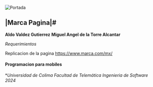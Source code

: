![Portada](https://th.bing.com/th/id/R.5f528b2a54430a3ccdca3866fb51fea1?rik=Na27yWVyFLJ1Xw&riu=http%3a%2f%2flogos-download.com%2fwp-content%2fuploads%2f2016%2f05%2fMarca_logo_white_red_background.png&ehk=4x%2bd%2b8wxZX00y7zwL73uHQM1UowofNsvSsE%2fBv6at6I%3d&risl=&pid=ImgRaw&r=0)
 ## |Marca Pagina|#
 **Aldo Valdez Gutierrez**
 **Miguel Angel de la Torre Alcantar**

*Requerimientos*

Replicacion de la pagina https://www.marca.com/mx/

#### Programacion para mobiles ####
**Universidad de Colima*
*Facultad de Telemática*
*Ingenieria de Software*
*2024*



